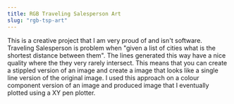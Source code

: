 ```yaml
---
title: RGB Traveling Salesperson Art
slug: "rgb-tsp-art"
---
```


This is a creative project that I am very proud of and isn't software.
Traveling Salesperson is problem when "given a list of cities what is the
shortest distance between them". The lines generated this way have a nice
quality where the they very rarely intersect. This means that you can create a
stippled version of an image and create a image that looks like a single line
version of the original image. I used this approach on a colour component
version of an image and produced image that I eventually plotted using a XY pen
plotter.

<!-- end -->
